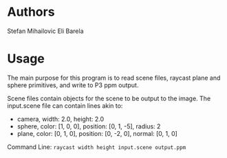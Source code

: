 # Authors

Stefan Mihailovic
Eli Barela

# Usage

The main purpose for this program is to read scene files, raycast plane and sphere primitives, and write to P3 ppm output.

Scene files contain objects for the scene to be output to the image. The input.scene file can contain lines akin to: 

- camera, width: 2.0, height: 2.0
- sphere, color: [1, 0, 0], position: [0, 1, -5], radius: 2
- plane, color: [0, 1, 0], position: [0, -2, 0], normal: [0, 1, 0]

Command Line: ``` raycast width height input.scene output.ppm ``` 	
